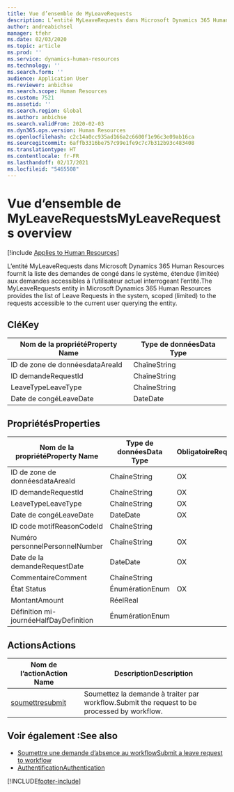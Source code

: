 ```yaml
---
title: Vue d’ensemble de MyLeaveRequests
description: L’entité MyLeaveRequests dans Microsoft Dynamics 365 Human Resources fournit la liste des demandes de congé dans le système, étendue (limitée) aux demandes accessibles à l’utilisateur actuel interrogeant l’entité.
author: andreabichsel
manager: tfehr
ms.date: 02/03/2020
ms.topic: article
ms.prod: ''
ms.service: dynamics-human-resources
ms.technology: ''
ms.search.form: ''
audience: Application User
ms.reviewer: anbichse
ms.search.scope: Human Resources
ms.custom: 7521
ms.assetid: ''
ms.search.region: Global
ms.author: anbichse
ms.search.validFrom: 2020-02-03
ms.dyn365.ops.version: Human Resources
ms.openlocfilehash: c2c14a0cc935ad166a2c6600f1e96c3e09ab16ca
ms.sourcegitcommit: 6affb3316be757c99e1fe9c7c7b312b93c483408
ms.translationtype: HT
ms.contentlocale: fr-FR
ms.lasthandoff: 02/17/2021
ms.locfileid: "5465508"
---
```

# <a name="myleaverequests-overview"></a><span data-ttu-id="19f6c-103">Vue d’ensemble de MyLeaveRequests</span><span class="sxs-lookup"><span data-stu-id="19f6c-103">MyLeaveRequests overview</span></span>

[!include [Applies to Human Resources](../includes/applies-to-hr.md)]

<span data-ttu-id="19f6c-104">L’entité MyLeaveRequests dans Microsoft Dynamics 365 Human Resources fournit la liste des demandes de congé dans le système, étendue (limitée) aux demandes accessibles à l’utilisateur actuel interrogeant l’entité.</span><span class="sxs-lookup"><span data-stu-id="19f6c-104">The MyLeaveRequests entity in Microsoft Dynamics 365 Human Resources provides the list of Leave Requests in the system, scoped (limited) to the requests accessible to the current user querying the entity.</span></span>

## <a name="key"></a><span data-ttu-id="19f6c-105">Clé</span><span class="sxs-lookup"><span data-stu-id="19f6c-105">Key</span></span>

  | <span data-ttu-id="19f6c-106">Nom de la propriété</span><span class="sxs-lookup"><span data-stu-id="19f6c-106">Property Name</span></span> | <span data-ttu-id="19f6c-107">Type de données</span><span class="sxs-lookup"><span data-stu-id="19f6c-107">Data Type</span></span> |
  |---------------|-----------|
  | <span data-ttu-id="19f6c-108">ID de zone de données</span><span class="sxs-lookup"><span data-stu-id="19f6c-108">dataAreaId</span></span>    | <span data-ttu-id="19f6c-109">Chaîne</span><span class="sxs-lookup"><span data-stu-id="19f6c-109">String</span></span>    |
  | <span data-ttu-id="19f6c-110">ID demande</span><span class="sxs-lookup"><span data-stu-id="19f6c-110">RequestId</span></span>     | <span data-ttu-id="19f6c-111">Chaîne</span><span class="sxs-lookup"><span data-stu-id="19f6c-111">String</span></span>    |
  | <span data-ttu-id="19f6c-112">LeaveType</span><span class="sxs-lookup"><span data-stu-id="19f6c-112">LeaveType</span></span>     | <span data-ttu-id="19f6c-113">Chaîne</span><span class="sxs-lookup"><span data-stu-id="19f6c-113">String</span></span>    |
  | <span data-ttu-id="19f6c-114">Date de congé</span><span class="sxs-lookup"><span data-stu-id="19f6c-114">LeaveDate</span></span>     | <span data-ttu-id="19f6c-115">Date</span><span class="sxs-lookup"><span data-stu-id="19f6c-115">Date</span></span>      |
  
## <a name="properties"></a><span data-ttu-id="19f6c-116">Propriétés</span><span class="sxs-lookup"><span data-stu-id="19f6c-116">Properties</span></span>

  | <span data-ttu-id="19f6c-117">Nom de la propriété</span><span class="sxs-lookup"><span data-stu-id="19f6c-117">Property Name</span></span>     | <span data-ttu-id="19f6c-118">Type de données</span><span class="sxs-lookup"><span data-stu-id="19f6c-118">Data Type</span></span> | <span data-ttu-id="19f6c-119">Obligatoire</span><span class="sxs-lookup"><span data-stu-id="19f6c-119">Required</span></span> |
  |-------------------|-----------|----------|
  | <span data-ttu-id="19f6c-120">ID de zone de données</span><span class="sxs-lookup"><span data-stu-id="19f6c-120">dataAreaId</span></span>        | <span data-ttu-id="19f6c-121">Chaîne</span><span class="sxs-lookup"><span data-stu-id="19f6c-121">String</span></span>    | <span data-ttu-id="19f6c-122">O</span><span class="sxs-lookup"><span data-stu-id="19f6c-122">X</span></span>        |
  | <span data-ttu-id="19f6c-123">ID demande</span><span class="sxs-lookup"><span data-stu-id="19f6c-123">RequestId</span></span>         | <span data-ttu-id="19f6c-124">Chaîne</span><span class="sxs-lookup"><span data-stu-id="19f6c-124">String</span></span>    | <span data-ttu-id="19f6c-125">O</span><span class="sxs-lookup"><span data-stu-id="19f6c-125">X</span></span>        |
  | <span data-ttu-id="19f6c-126">LeaveType</span><span class="sxs-lookup"><span data-stu-id="19f6c-126">LeaveType</span></span>         | <span data-ttu-id="19f6c-127">Chaîne</span><span class="sxs-lookup"><span data-stu-id="19f6c-127">String</span></span>    | <span data-ttu-id="19f6c-128">O</span><span class="sxs-lookup"><span data-stu-id="19f6c-128">X</span></span>        |
  | <span data-ttu-id="19f6c-129">Date de congé</span><span class="sxs-lookup"><span data-stu-id="19f6c-129">LeaveDate</span></span>         | <span data-ttu-id="19f6c-130">Date</span><span class="sxs-lookup"><span data-stu-id="19f6c-130">Date</span></span>      | <span data-ttu-id="19f6c-131">O</span><span class="sxs-lookup"><span data-stu-id="19f6c-131">X</span></span>        |
  | <span data-ttu-id="19f6c-132">ID code motif</span><span class="sxs-lookup"><span data-stu-id="19f6c-132">ReasonCodeId</span></span>      | <span data-ttu-id="19f6c-133">Chaîne</span><span class="sxs-lookup"><span data-stu-id="19f6c-133">String</span></span>    |          |
  | <span data-ttu-id="19f6c-134">Numéro personnel</span><span class="sxs-lookup"><span data-stu-id="19f6c-134">PersonnelNumber</span></span>   | <span data-ttu-id="19f6c-135">Chaîne</span><span class="sxs-lookup"><span data-stu-id="19f6c-135">String</span></span>    | <span data-ttu-id="19f6c-136">O</span><span class="sxs-lookup"><span data-stu-id="19f6c-136">X</span></span>        |
  | <span data-ttu-id="19f6c-137">Date de la demande</span><span class="sxs-lookup"><span data-stu-id="19f6c-137">RequestDate</span></span>       | <span data-ttu-id="19f6c-138">Date</span><span class="sxs-lookup"><span data-stu-id="19f6c-138">Date</span></span>      | <span data-ttu-id="19f6c-139">O</span><span class="sxs-lookup"><span data-stu-id="19f6c-139">X</span></span>        |
  | <span data-ttu-id="19f6c-140">Commentaire</span><span class="sxs-lookup"><span data-stu-id="19f6c-140">Comment</span></span>           | <span data-ttu-id="19f6c-141">Chaîne</span><span class="sxs-lookup"><span data-stu-id="19f6c-141">String</span></span>    |          |
  | <span data-ttu-id="19f6c-142">État </span><span class="sxs-lookup"><span data-stu-id="19f6c-142">Status</span></span>            | <span data-ttu-id="19f6c-143">Énumération</span><span class="sxs-lookup"><span data-stu-id="19f6c-143">Enum</span></span>      | <span data-ttu-id="19f6c-144">O</span><span class="sxs-lookup"><span data-stu-id="19f6c-144">X</span></span>        |
  | <span data-ttu-id="19f6c-145">Montant</span><span class="sxs-lookup"><span data-stu-id="19f6c-145">Amount</span></span>            | <span data-ttu-id="19f6c-146">Réel</span><span class="sxs-lookup"><span data-stu-id="19f6c-146">Real</span></span>      |          |
  | <span data-ttu-id="19f6c-147">Définition mi-journée</span><span class="sxs-lookup"><span data-stu-id="19f6c-147">HalfDayDefinition</span></span> | <span data-ttu-id="19f6c-148">Énumération</span><span class="sxs-lookup"><span data-stu-id="19f6c-148">Enum</span></span>      |          |

## <a name="actions"></a><span data-ttu-id="19f6c-149">Actions</span><span class="sxs-lookup"><span data-stu-id="19f6c-149">Actions</span></span>

 | <span data-ttu-id="19f6c-150">Nom de l’action</span><span class="sxs-lookup"><span data-stu-id="19f6c-150">Action Name</span></span>                               | <span data-ttu-id="19f6c-151">Description</span><span class="sxs-lookup"><span data-stu-id="19f6c-151">Description</span></span>                                     |
 |-------------------------------------------|-------------------------------------------------|
 | [<span data-ttu-id="19f6c-152">soumettre</span><span class="sxs-lookup"><span data-stu-id="19f6c-152">submit</span></span>](hr-developer-api-myleaverequests-submit.md)   | <span data-ttu-id="19f6c-153">Soumettez la demande à traiter par workflow.</span><span class="sxs-lookup"><span data-stu-id="19f6c-153">Submit the request to be processed by workflow.</span></span> |

## <a name="see-also"></a><span data-ttu-id="19f6c-154">Voir également :</span><span class="sxs-lookup"><span data-stu-id="19f6c-154">See also</span></span>

- [<span data-ttu-id="19f6c-155">Soumettre une demande d’absence au workflow</span><span class="sxs-lookup"><span data-stu-id="19f6c-155">Submit a leave request to workflow</span></span>](hr-developer-api-myleaverequests-submit.md)
- [<span data-ttu-id="19f6c-156">Authentification</span><span class="sxs-lookup"><span data-stu-id="19f6c-156">Authentication</span></span>](hr-developer-api-authentication.md)

[!INCLUDE[footer-include](../includes/footer-banner.md)]